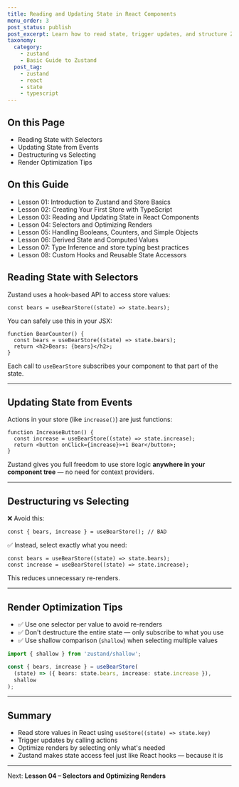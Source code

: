 ```yaml
---
title: Reading and Updating State in React Components
menu_order: 3
post_status: publish
post_excerpt: Learn how to read state, trigger updates, and structure Zustand hooks inside your React components.
taxonomy:
  category:
    - zustand
    - Basic Guide to Zustand
  post_tag:
    - zustand
    - react
    - state
    - typescript
---
```


<div class="toc" markdown="1">

<div class="otp" markdown="1">

## On this Page

- Reading State with Selectors
- Updating State from Events
- Destructuring vs Selecting
- Render Optimization Tips

</div>

<div class="otg" markdown="1">

## On this Guide

- Lesson 01: Introduction to Zustand and Store Basics  
- Lesson 02: Creating Your First Store with TypeScript  
- Lesson 03: Reading and Updating State in React Components  
- Lesson 04: Selectors and Optimizing Renders  
- Lesson 05: Handling Booleans, Counters, and Simple Objects  
- Lesson 06: Derived State and Computed Values  
- Lesson 07: Type Inference and store typing best practices  
- Lesson 08: Custom Hooks and Reusable State Accessors  

</div>

</div>

<div class="guru-main" markdown="1">

## Reading State with Selectors

Zustand uses a hook-based API to access store values:

```tsx
const bears = useBearStore((state) => state.bears);
```

You can safely use this in your JSX:

```tsx
function BearCounter() {
  const bears = useBearStore((state) => state.bears);
  return <h2>Bears: {bears}</h2>;
}
```

Each call to `useBearStore` subscribes your component to that part of the state.

---

## Updating State from Events

Actions in your store (like `increase()`) are just functions:

```tsx
function IncreaseButton() {
  const increase = useBearStore((state) => state.increase);
  return <button onClick={increase}>+1 Bear</button>;
}
```

Zustand gives you full freedom to use store logic **anywhere in your component tree** — no need for context providers.

---

## Destructuring vs Selecting

❌ Avoid this:

```tsx
const { bears, increase } = useBearStore(); // BAD
```

✅ Instead, select exactly what you need:

```tsx
const bears = useBearStore((state) => state.bears);
const increase = useBearStore((state) => state.increase);
```

This reduces unnecessary re-renders.

---

## Render Optimization Tips

- ✅ Use one selector per value to avoid re-renders
- ✅ Don't destructure the entire state — only subscribe to what you use
- ✅ Use shallow comparison (`shallow`) when selecting multiple values

```ts
import { shallow } from 'zustand/shallow';

const { bears, increase } = useBearStore(
  (state) => ({ bears: state.bears, increase: state.increase }),
  shallow
);
```

---

## Summary

- Read store values in React using `useStore((state) => state.key)`
- Trigger updates by calling actions
- Optimize renders by selecting only what's needed
- Zustand makes state access feel just like React hooks — because it is

---

Next: **Lesson 04 – Selectors and Optimizing Renders**

</div>
